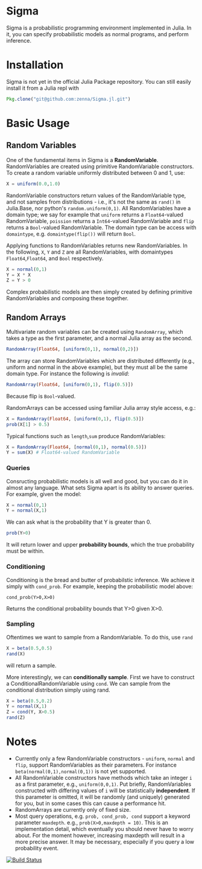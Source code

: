 # Sigma

Sigma is a probabilistic programming environment implemented in Julia.
In it, you can specify probabilistic models as normal programs, and perform inference.

# Installation

Sigma is not yet in the official Julia Package repository.  You can still easily install it from a Julia repl with

```julia
Pkg.clone("git@github.com:zenna/Sigma.jl.git")
```

# Basic Usage

## Random Variables
One of the fundamental items in Sigma is a __RandomVariable__.
RandomVariables are created using primitive RandomVariable constructors.
To create a random variable uniformly distributed between 0 and 1, use:

```julia
X = uniform(0.0,1.0)
```

RandomVariable constructors return values of the RandomVariable type, and not samples from distributions - i.e., it's not the same as `rand()` in Julia.Base, nor python's `random.uniform(0,1)`.
All RandomVariables have a domain type; we say for example that `uniform` returns a `Float64`-valued RandomVariable, `poission` returns a `Int64`-valued RandomVariable and `flip` returns a `Bool`-valued RandomVariable.
The domain type can be access with `domaintype`, e.g. `domaintype(flip())` will return `Bool`.

Applying functions to RandomVariables returns new RandomVariables.  In the following, `X`, `Y` and `Z` are all RandomVariables, with domaintypes `Float64`,`Float64`, and `Bool` respectively.

```julia
X = normal(0,1)
Y = X * X
Z = Y > 0
```

Complex probabilistic models are then simply created by defining primitive RandomVariables and composing these together.

## Random Arrays

Multivariate random variables can be created using `RandomArray`, which takes a type as the first parameter, and a normal Julia array as the second.

```julia
RandomArray(Float64, [uniform(0,1), normal(0,2)])
```

The array can store RandomVariables which are distributed differently (e.g., uniform and normal in the above example), but they must all be the same domain type.
For instance the following is *invalid*:

```julia
RandomArray(Float64, [uniform(0,1), flip(0.5)])
```

Because flip is `Bool`-valued.

RandomArrays can be accessed using familiar Julia array style access, e.g.:

```julia
X = RandomArray(Float64, [uniform(0,1), flip(0.5)])
prob(X[1] > 0.5)
```

Typical functions such as `length`,`sum` produce RandomVariables:

```julia
X = RandomArray(Float64, [normal(0,1), normal(0.5)])
Y = sum(X) # Float64-valued RandomVariable
```

### Queries

Consructing probabilistic models is all well and good, but you can do it in almost any language.
What sets Sigma apart is its ability to answer queries.
For example, given the model:

```julia
X = normal(0,1)
Y = normal(X,1)
```

We can ask what is the probability that Y is greater than 0.

```julia
prob(Y>0)
```

It will return lower and upper __probability bounds__, which the true probability must be within.

### Conditioning

Conditioning is the bread and butter of probabilstic inference.
We achieve it simply with `cond_prob`.
For example, keeping the probabilistic model above:

```
cond_prob(Y>0,X>0)
```

Returns the conditional probability bounds that Y>0 given X>0.

### Sampling

Oftentimes we want to sample from a RandomVariable.
To do this, use `rand`

```julia
X = beta(0.5,0.5)
rand(X)
```

will return a sample.

More interestingly, we can __conditionally sample__.
First we have to construct a ConditionalRandomVariable using `cond`.
We can sample from the conditional distribution simply using rand.

```julia
X = beta(0.5,0.2)
Y = normal(X,1)
Z = cond(Y, X>0.5)
rand(Z)
```

# Notes

- Currently only a few RandomVariable constructors - `uniform`, `normal` and `flip`, support RandomVariables as their parameters. For instance `beta(normal(0,1),normal(0,1))` is not yet supported.
- All RandomVariable constructors have methods which take an integer `i` as a first parameter, e.g.,  `uniform(0,0,1)`.  Put briefly, RandomVariables constructed with differing values of `i` will be statistically __independent__.  If this parameter is omitted, it will be randomly (and uniquely) generated for you, but in some cases this can cause a performance hit.
- RandomArrays are currently only of fixed size.
- Most query operations, e.g. `prob, cond_prob, cond` support a keyword parameter `maxdepth`.  e.g., `prob(X>0,maxdepth = 10)`.  This is an implementation detail, which eventually you should never have to worry about.  For the moment however, increasing maxdepth will result in a more precise answer.  It may be necessary, especially if you query a low probability event.

[![Build Status](https://travis-ci.org/zenna/Sigma.jl.svg?branch=master)](https://travis-ci.org/zenna/Sigma.jl)


